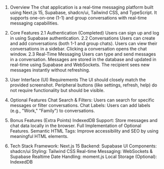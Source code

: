 1. Overview
The chat application is a real-time messaging platform built using Next.js 15, Supabase, shadcn/ui, Tailwind CSS, and TypeScript. It supports one-on-one (1-1) and group conversations with real-time messaging capabilities.

2. Core Features
2.1 Authentication (Completed)
Users can sign up and log in using Supabase authentication.
2.2 Conversations
Users can create and add conversations (both 1-1 and group chats).
Users can view their conversations in a sidebar.
Clicking a conversation opens the chat window.
2.3 Real-Time Messaging
Users can type and send messages in a conversation.
Messages are stored in the database and updated in real-time using Supabase and WebSockets.
The recipient sees new messages instantly without refreshing.
3. User Interface (UI) Requirements
The UI should closely match the provided screenshot.
Peripheral buttons (like settings, refresh, help) do not require functionality but should be visible.
4. Optional Features
Chat Search & Filters: Users can search for specific messages or filter conversations.
Chat Labels: Users can add labels (e.g., "Work," "Family") to conversations.
5. Bonus Features (Extra Points)
IndexedDB Support: Store messages and chat data locally in the browser.
Full Implementation of Optional Features.
Semantic HTML Tags: Improve accessibility and SEO by using meaningful HTML elements.
6. Tech Stack
Framework: Next.js 15
Backend: Supabase
UI Components: shadcn/ui
Styling: Tailwind CSS
Real-time Messaging: WebSockets & Supabase Realtime
Date Handling: moment.js
Local Storage (Optional): IndexedDB
